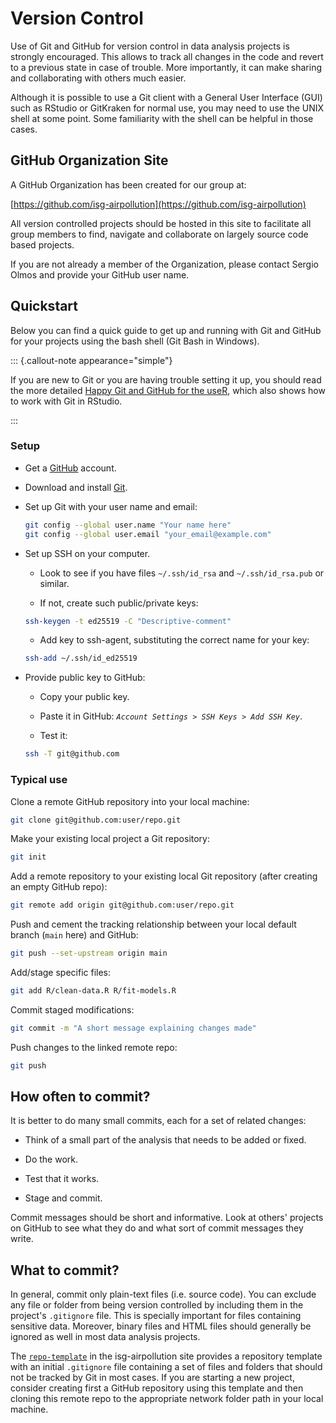 # Version Control

Use of Git and GitHub for version control in data analysis projects is strongly encouraged. This allows to track all changes in the code and revert to a previous state in case of trouble. More importantly, it can make sharing and collaborating with others much easier.

Although it is possible to use a Git client with a General User Interface (GUI) such as RStudio or GitKraken for normal use, you may need to use the UNIX shell at some point. Some familiarity with the shell can be helpful in those cases.

## GitHub Organization Site

A GitHub Organization has been created for our group at:

[https://github.com/isg-airpollution](https://github.com/isg-airpollution)

All version controlled projects should be hosted in this site to facilitate all group members to find, navigate and collaborate on largely source code based projects.

If you are not already a member of the Organization, please contact Sergio Olmos and provide your GitHub user name.

## Quickstart

Below you can find a quick guide to get up and running with Git and GitHub for your projects using the bash shell (Git Bash in Windows).

::: {.callout-note appearance="simple"}

If you are new to Git or you are having trouble setting it up, you should read the more detailed [Happy Git and GitHub for the useR](https://happygitwithr.com/), which also shows how to work with Git in RStudio.

:::

### Setup

* Get a [GitHub](https://github.com/) account.

* Download and install [Git](https://git-scm.com/downloads).

* Set up Git with your user name and email:

    ```bash
    git config --global user.name "Your name here"
    git config --global user.email "your_email@example.com"
    ```

* Set up SSH on your computer.

    * Look to see if you have files `~/.ssh/id_rsa` and `~/.ssh/id_rsa.pub` or similar.

    * If not, create such public/private keys:

    ```bash
    ssh-keygen -t ed25519 -C "Descriptive-comment"
    ```

    * Add key to ssh-agent, substituting the correct name for your key:

    ```bash
    ssh-add ~/.ssh/id_ed25519
    ```

* Provide public key to GitHub:

    * Copy your public key.

    * Paste it in GitHub: *`Account Settings > SSH Keys > Add SSH Key`*.
    
    * Test it:
    
    ```bash
    ssh -T git@github.com
    ```

### Typical use

Clone a remote GitHub repository into your local machine:

```bash
git clone git@github.com:user/repo.git
```

Make your existing local project a Git repository:

```bash
git init
```

Add a remote repository to your existing local Git repository (after creating an empty GitHub repo):

```bash
git remote add origin git@github.com:user/repo.git
```

Push and cement the tracking relationship between your local default branch (`main` here) and GitHub:

```bash
git push --set-upstream origin main
```

Add/stage specific files:

```bash
git add R/clean-data.R R/fit-models.R
```

Commit staged modifications:

```bash
git commit -m "A short message explaining changes made"
```

Push changes to the linked remote repo:

```bash
git push
```

## How often to commit?

It is better to do many small commits, each for a set of related changes:

* Think of a small part of the analysis that needs to be added or fixed.

* Do the work.

* Test that it works.

* Stage and commit.

Commit messages should be short and informative. Look at others' projects on GitHub to see what they do and what sort of commit messages they write.

## What to commit?

In general, commit only plain-text files (i.e. source code). You can exclude any file or folder from being version controlled by including them in the project's `.gitignore` file. This is specially important for files containing sensitive data. Moreover, binary files and HTML files should generally be ignored as well in most data analysis projects.

The [`repo-template`](https://github.com/isg-airpollution/repo-template) in the isg-airpollution site provides a repository template with an initial `.gitignore` file containing a set of files and folders that should not be tracked by Git in most cases. If you are starting a new project, consider creating first a GitHub repository using this template and then cloning this remote repo to the appropriate network folder path in your local machine.
